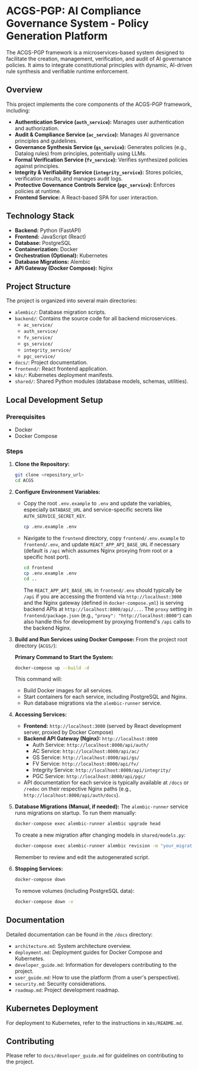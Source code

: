 # ACGS-PGP: AI Compliance Governance System - Policy Generation Platform

The ACGS-PGP framework is a microservices-based system designed to facilitate the creation, management, verification, and audit of AI governance policies. It aims to integrate constitutional principles with dynamic, AI-driven rule synthesis and verifiable runtime enforcement.

## Overview

This project implements the core components of the ACGS-PGP framework, including:
-   **Authentication Service (`auth_service`):** Manages user authentication and authorization.
-   **Audit & Compliance Service (`ac_service`):** Manages AI governance principles and guidelines.
-   **Governance Synthesis Service (`gs_service`):** Generates policies (e.g., Datalog rules) from principles, potentially using LLMs.
-   **Formal Verification Service (`fv_service`):** Verifies synthesized policies against principles.
-   **Integrity & Verifiability Service (`integrity_service`):** Stores policies, verification results, and manages audit logs.
-   **Protective Governance Controls Service (`pgc_service`):** Enforces policies at runtime.
-   **Frontend Service:** A React-based SPA for user interaction.

## Technology Stack

-   **Backend:** Python (FastAPI)
-   **Frontend:** JavaScript (React)
-   **Database:** PostgreSQL
-   **Containerization:** Docker
-   **Orchestration (Optional):** Kubernetes
-   **Database Migrations:** Alembic
-   **API Gateway (Docker Compose):** Nginx

## Project Structure

The project is organized into several main directories:
-   `alembic/`: Database migration scripts.
-   `backend/`: Contains the source code for all backend microservices.
    -   `ac_service/`
    -   `auth_service/`
    -   `fv_service/`
    -   `gs_service/`
    -   `integrity_service/`
    -   `pgc_service/`
-   `docs/`: Project documentation.
-   `frontend/`: React frontend application.
-   `k8s/`: Kubernetes deployment manifests.
-   `shared/`: Shared Python modules (database models, schemas, utilities).

## Local Development Setup

### Prerequisites

-   Docker
-   Docker Compose

### Steps

1.  **Clone the Repository:**
    ```bash
    git clone <repository_url>
    cd ACGS
    ```

2.  **Configure Environment Variables:**
    *   Copy the root `.env.example` to `.env` and update the variables, especially `DATABASE_URL` and service-specific secrets like `AUTH_SERVICE_SECRET_KEY`.
        ```bash
        cp .env.example .env
        ```
    *   Navigate to the `frontend` directory, copy `frontend/.env.example` to `frontend/.env`, and update `REACT_APP_API_BASE_URL` if necessary (default is `/api` which assumes Nginx proxying from root or a specific host port).
        ```bash
        cd frontend
        cp .env.example .env
        cd ..
        ```
        The `REACT_APP_API_BASE_URL` in `frontend/.env` should typically be `/api` if you are accessing the frontend via `http://localhost:3000` and the Nginx gateway (defined in `docker-compose.yml`) is serving backend APIs at `http://localhost:8000/api/...`. The `proxy` setting in `frontend/package.json` (e.g., `"proxy": "http://localhost:8000"`) can also handle this for development by proxying frontend's `/api` calls to the backend Nginx.

3.  **Build and Run Services using Docker Compose:**
    From the project root directory (`ACGS/`):

    **Primary Command to Start the System:**
    ```bash
    docker-compose up --build -d
    ```
    This command will:
    *   Build Docker images for all services.
    *   Start containers for each service, including PostgreSQL and Nginx.
    *   Run database migrations via the `alembic-runner` service.

4.  **Accessing Services:**
    *   **Frontend:** `http://localhost:3000` (served by React development server, proxied by Docker Compose)
    *   **Backend API Gateway (Nginx):** `http://localhost:8000`
        *   Auth Service: `http://localhost:8000/api/auth/`
        *   AC Service: `http://localhost:8000/api/ac/`
        *   GS Service: `http://localhost:8000/api/gs/`
        *   FV Service: `http://localhost:8000/api/fv/`
        *   Integrity Service: `http://localhost:8000/api/integrity/`
        *   PGC Service: `http://localhost:8000/api/pgc/`
    *   API documentation for each service is typically available at `/docs` or `/redoc` on their respective Nginx paths (e.g., `http://localhost:8000/api/auth/docs`).

5.  **Database Migrations (Manual, if needed):**
    The `alembic-runner` service runs migrations on startup. To run them manually:
    ```bash
    docker-compose exec alembic-runner alembic upgrade head
    ```
    To create a new migration after changing models in `shared/models.py`:
    ```bash
    docker-compose exec alembic-runner alembic revision -m "your_migration_message" --autogenerate
    ```
    Remember to review and edit the autogenerated script.

6.  **Stopping Services:**
    ```bash
    docker-compose down
    ```
    To remove volumes (including PostgreSQL data):
    ```bash
    docker-compose down -v
    ```

## Documentation

Detailed documentation can be found in the `/docs` directory:
-   `architecture.md`: System architecture overview.
-   `deployment.md`: Deployment guides for Docker Compose and Kubernetes.
-   `developer_guide.md`: Information for developers contributing to the project.
-   `user_guide.md`: How to use the platform (from a user's perspective).
-   `security.md`: Security considerations.
-   `roadmap.md`: Project development roadmap.

## Kubernetes Deployment

For deployment to Kubernetes, refer to the instructions in `k8s/README.md`.

## Contributing

Please refer to `docs/developer_guide.md` for guidelines on contributing to the project.

